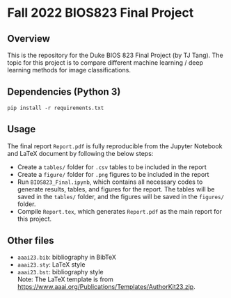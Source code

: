 # Fall 2022 BIOS823 Final Project

## Overview

This is the repository for the Duke BIOS 823 Final Project (by TJ Tang). The topic for this project is to compare different machine learning / deep learning methods for image classifications.

## Dependencies (Python 3)

```
pip install -r requirements.txt
```

## Usage

The final report `Report.pdf` is fully reproducible from the Jupyter Notebook and LaTeX document by following the below steps:

- Create a `tables/` folder for `.csv` tables to be included in the report
- Create a `figure/` folder for `.png` figures to be included in the report
- Run `BIOS823_Final.ipynb`, which contains all necessary codes to generate results, tables, and figures for the report. The tables will be saved in the `tables/` folder, and the figures will be saved in the `figures/` folder.
- Compile `Report.tex`, which generates `Report.pdf` as the main report for this project.

## Other files

- `aaai23.bib`: bibliography in BibTeX
- `aaai23.sty`: LaTeX style
- `aaai23.bst`: bibliography style  
Note: The LaTeX template is from https://www.aaai.org/Publications/Templates/AuthorKit23.zip.


